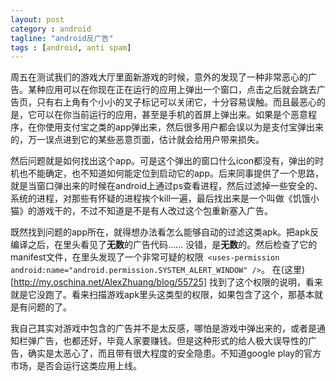 ```yaml
---
layout: post
category : android
tagline: "android反广告"
tags : [android, anti spam]
---
```

周五在测试我们的游戏大厅里面新游戏的时候，意外的发现了一种非常恶心的广告。某种应用可以在你现在正在运行的应用上弹出一个窗口，点击之后就会跳去广告页，只有右上角有个小小的叉子标记可以关闭它，十分容易误触。而且最恶心的是，它可以在你当前运行的应用，甚至是手机的首屏上弹出来。如果是个恶意程序，在你使用支付宝之类的app弹出来，然后很多用户都会误以为是支付宝弹出来的，万一误点进到它的某些恶意页面，估计就会给用户带来损失。    

然后问题就是如何找出这个app。可是这个弹出的窗口什么icon都没有，弹出的时机也不能确定，也不知道如何能定位到启动它的app。后来同事提供了一个思路，就是当窗口弹出来的时候在android上通过ps查看进程，然后过滤掉一些安全的、系统的进程，对那些有怀疑的进程挨个kill一遍，最后找出来是一个叫做《饥饿小猫》的游戏干的，不过不知道是不是有人改过这个包重新塞入广告。    

既然找到问题的app所在，就得想办法看怎么能够自动的过滤这类apk。把apk反编译之后，在里头看见了<b>无数</b>的广告代码…… 没错，是<b>无数</b>的。然后检查了它的manifest文件，在里头发现了一个非常可疑的权限` <uses-permission android:name="android.permission.SYSTEM_ALERT_WINDOW" />`。 在(这里)[http://my.oschina.net/AlexZhuang/blog/55725] 找到了这个权限的说明，看来就是它没跑了。看来扫描游戏apk里头这类型的权限，如果包含了这个，那基本就是有问题的了。    

我自己其实对游戏中包含的广告并不是太反感，哪怕是游戏中弹出来的，或者是通知栏弹广告，也都还好，毕竟人家要赚钱。但是这种形式的给人极大误导性的广告，确实是太恶心了，而且带有很大程度的安全隐患。不知道google play的官方市场，是否会运行这类应用上线。



